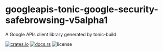 # googleapis-tonic-google-security-safebrowsing-v5alpha1

A Google APIs client library generated by tonic-build

[![crates.io](https://img.shields.io/crates/v/googleapis-tonic-google-security-safebrowsing-v5alpha1)](https://crates.io/crates/googleapis-tonic-google-security-safebrowsing-v5alpha1)
[![docs.rs](https://img.shields.io/docsrs/googleapis-tonic-google-security-safebrowsing-v5alpha1)](https://docs.rs/googleapis-tonic-google-security-safebrowsing-v5alpha1)
![license](https://img.shields.io/crates/l/googleapis-tonic-google-security-safebrowsing-v5alpha1)
